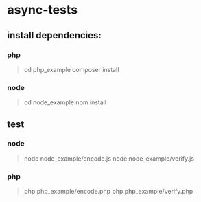 
# async-tests

## install dependencies:

### php

> cd php_example
> composer install

### node

> cd node_example
> npm install

  

## test

### node

>node node_example/encode.js
>node node_example/verify.js

### php

>php php_example/encode.php
>php php_example/verify.php